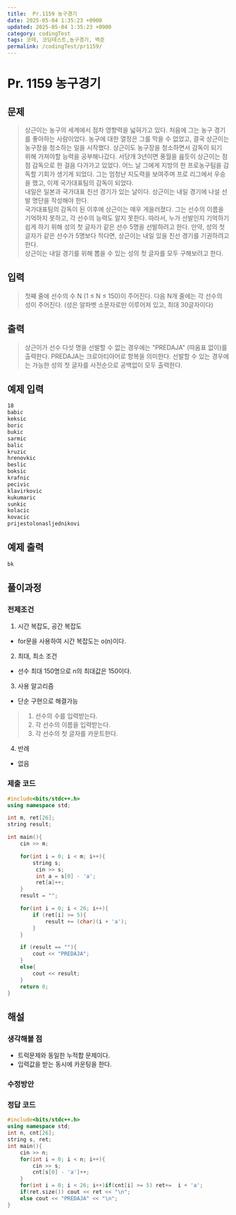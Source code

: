 ```yaml
---
title:  Pr.1159 농구경기
date: 2025-05-04 1:35:23 +0900
updated: 2025-05-04 1:35:23 +0900
category: codingTest
tags: 코테, 코딩테스트,농구경기, 백준
permalink: /codingTest/pr1159/
---
```

# Pr. 1159 농구경기
## 문제
> 상근이는 농구의 세계에서 점차 영향력을 넓혀가고 있다. 처음에 그는 농구 경기를 좋아하는 사람이었다. 농구에 대한 열정은 그를 막을 수 없었고, 결국 상근이는 농구장을 청소하는 일을 시작했다. 상근이도 농구장을 청소하면서 감독이 되기 위해 가져야할 능력을 공부해나갔다. 서당개 3년이면 풍월을 읊듯이 상근이는 점점 감독으로 한 걸음 다가가고 있었다. 어느 날 그에게 지방의 한 프로농구팀을 감독할 기회가 생기게 되었다. 그는 엄청난 지도력을 보여주며 프로 리그에서 우승을 했고, 이제 국가대표팀의 감독이 되었다.</br>
> 내일은 일본과 국가대표 친선 경기가 있는 날이다. 상근이는 내일 경기에 나설 선발 명단을 작성해야 한다.</br>
> 국가대표팀의 감독이 된 이후에 상근이는 매우 게을러졌다. 그는 선수의 이름을 기억하지 못하고, 각 선수의 능력도 알지 못한다. 따라서, 누가 선발인지 기억하기 쉽게 하기 위해 성의 첫 글자가 같은 선수 5명을 선발하려고 한다. 만약, 성의 첫 글자가 같은 선수가 5명보다 적다면, 상근이는 내일 있을 친선 경기를 기권하려고 한다.</br>
> 상근이는 내일 경기를 위해 뽑을 수 있는 성의 첫 글자를 모두 구해보려고 한다.</br>
## 입력
> 첫째 줄에 선수의 수 N (1 ≤ N ≤ 150)이 주어진다. 다음 N개 줄에는 각 선수의 성이 주어진다. (성은 알파벳 소문자로만 이루어져 있고, 최대 30글자이다)
## 출력
> 상근이가 선수 다섯 명을 선발할 수 없는 경우에는 "PREDAJA" (따옴표 없이)를 출력한다. PREDAJA는 크로아티아어로 항복을 의미한다. 선발할 수 있는 경우에는 가능한 성의 첫 글자를 사전순으로 공백없이 모두 출력한다.

## 예제 입력

```markdown
18
babic
keksic
boric
bukic
sarmic
balic
kruzic
hrenovkic
beslic
boksic
krafnic
pecivic
klavirkovic
kukumaric
sunkic
kolacic
kovacic
prijestolonasljednikovi
```

## 예제 출력

```markdown
bk
```


## 풀이과정

### 전제조건
1. 시간 복잡도, 공간 복잡도
  - for문을 사용하여 시간 복잡도는 o(n)이다.
2. 최대, 최소 조건
  - 선수 최대 150명으로 n의 최대값은 150이다. 
3. 사용 알고리즘
  - 단순 구현으로 해결가능
  > 1. 선수의 수를 입력받는다.
  > 2. 각 선수의 이름을 입력받는다.
  > 3. 각 선수의 첫 글자를 카운트한다.

4. 반례
  - 없음

### 제출 코드
```cpp
#include<bits/stdc++.h>
using namespace std;

int m, ret[26];
string result;

int main(){
    cin >> m;

    for(int i = 0; i < m; i++){
        string s;
         cin >> s;
         int a = s[0] - 'a';
         ret[a]++;
    }
    result = "";

    for(int i = 0; i < 26; i++){
        if (ret[i] >= 5){
            result += (char)(i + 'a');
        }
    }

    if (result == ""){
        cout << "PREDAJA";
    }
    else{
        cout << result;
    }
    return 0;
}
```

## 해설
### 생각해볼 점
  - 트럭문제와 동일한 누적합 문제이다. 
  - 입력값을 받는 동시에 카운팅을 한다.

### 수정방안
### 정답 코드
```cpp
#include<bits/stdc++.h>
using namespace std; 
int n, cnt[26]; 
string s, ret; 
int main(){
    cin >> n; 
    for(int i = 0; i < n; i++){
        cin >> s; 
        cnt[s[0] - 'a']++;
    }
    for(int i = 0; i < 26; i++)if(cnt[i] >= 5) ret+=  i + 'a'; 
    if(ret.size()) cout << ret << "\n"; 
    else cout << "PREDAJA" << "\n";
}
```

